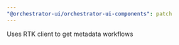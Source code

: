 ```yaml
---
"@orchestrator-ui/orchestrator-ui-components": patch
---
```


Uses RTK client to get metadata workflows
